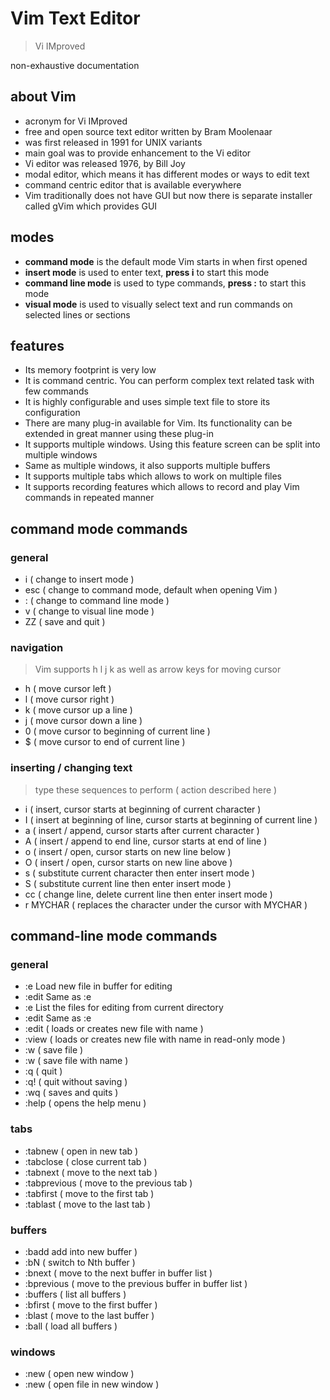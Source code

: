 # Vim Text Editor

> Vi IMproved

non-exhaustive documentation

## about Vim
* acronym for Vi IMproved
* free and open source text editor written by Bram Moolenaar 
* was first released in 1991 for UNIX variants
* main goal was to provide enhancement to the Vi editor
* Vi editor was released 1976, by Bill Joy
* modal editor, which means it has different modes or ways to edit text
* command centric editor that is available everywhere
* Vim traditionally does not have GUI but now there is separate installer called gVim which provides GUI

## modes

- **command mode** is the default mode Vim starts in when first opened 
- **insert mode** is used to enter text, **press i** to start this mode
- **command line mode** is used to type commands, **press :** to start this mode
- **visual mode** is used to visually select text and run commands on selected lines or sections

## features

* Its memory footprint is very low
* It is command centric. You can perform complex text related task with few commands
* It is highly configurable and uses simple text file to store its configuration
* There are many plug-in available for Vim. Its functionality can be extended in great manner
using these plug-in
* It supports multiple windows. Using this feature screen can be split into multiple windows
* Same as multiple windows, it also supports multiple buffers
* It supports multiple tabs which allows to work on multiple files
* It supports recording features which allows to record and play Vim commands in repeated
manner


## command mode commands

### general
- i ( change to insert mode )
- esc ( change to command mode, default when opening Vim )
- : ( change to command line mode )
- v ( change to visual line mode )
- ZZ ( save and quit )

### navigation

> Vim supports h l  j  k as well as arrow keys for moving cursor

- h ( move cursor left )
- l ( move cursor right )
- k ( move cursor up a line )
- j ( move cursor down a line )
- 0 ( move cursor to beginning of current line )
- $ ( move cursor to end of current line )

### inserting / changing text

> type these sequences to perform ( action described here )

- i ( insert, cursor starts at beginning of current character )
- I ( insert at beginning of line, cursor starts at beginning of current line )
- a ( insert / append, cursor starts after current character )
- A ( insert / append to end line, cursor starts at end of line )
- o ( insert / open, cursor starts on new line below )
- O ( insert / open, cursor starts on new line above )
- s ( substitute current character then enter insert mode )
- S ( substitute current line then enter insert mode )
- cc ( change line, delete current line then enter insert mode )
- r MYCHAR ( replaces the character under the cursor with MYCHAR )


## command-line mode commands

### general    

- :e Load new file in buffer for editing
- :edit Same as :e
- :e <tab> List the files for editing from current directory
- :edit <tab> Same as :e <tab>
- :edit <file-name> ( loads or creates new file with name <file-name>)
- :view <file-name> ( loads or creates new file with name <file-name> in read-only mode )
- :w ( save file )
- :w <file-name> ( save file with name <file-name>)
- :q ( quit )
- :q! ( quit without saving ) 
- :wq ( saves and quits )
- :help ( opens the help menu )

### tabs

- :tabnew <file-name> ( open <file-name> in new tab )
- :tabclose ( close current tab )
- :tabnext ( move to the next tab )
- :tabprevious ( move to the previous tab )
- :tabfirst ( move to the first tab )
- :tablast ( move to the last tab )

### buffers

- :badd <file> add <file> into new buffer )
- :bN ( switch to Nth buffer )
- :bnext ( move to the next buffer in buffer list )
- :bprevious ( move to the previous buffer in buffer list )
- :buffers ( list all buffers )
- :bfirst ( move to the first buffer )
- :blast ( move to the last buffer )
- :ball ( load all buffers )

### windows 

- :new ( open new window )
- :new <file> ( open file in new window )
